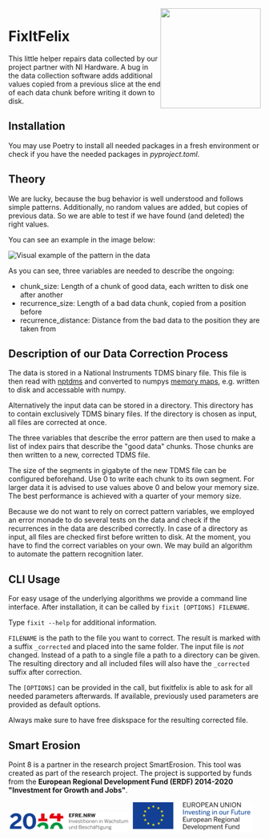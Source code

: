 <img align="right" width="200" height="200" src="fife_logo.png">


# FixItFelix

This little helper repairs data collected by our project partner with NI Hardware. A bug in the data collection software adds additional values copied from a previous slice at the end of each data chunk before writing it down to disk.

## Installation

You may use Poetry to install all needed packages in a fresh environment or check if you have the needed packages in _pyproject.toml_.

## Theory

We are lucky, because the bug behavior is well understood and follows simple patterns. Additionally, no random values are added, but copies of previous data. So we are able to test if we have found (and deleted) the right values.

You can see an example in the image below:

![Visual example of the pattern in the data](visualization_of_recurrence_pattern.png "Example")

As you can see, three variables are needed to describe the ongoing:

* chunk_size: Length of a chunk of good data, each written to disk one after another
* recurrence_size: Length of a bad data chunk, copied from a position before
* recurrence_distance: Distance from the bad data to the position they are taken from

## Description of our Data Correction Process

The data is stored in a National Instruments TDMS binary file. This file is then read with [nptdms](https://pypi.org/project/npTDMS/) and converted to numpys [memory maps](https://docs.scipy.org/doc/numpy/reference/generated/numpy.memmap.html), e.g. written to disk and accessable with numpy. 

Alternatively the input data can be stored in a directory. This directory has to contain exclusively TDMS binary files. If the directory is chosen as input, all files are corrected at once.

The three variables that describe the error pattern are then used to make a list of index pairs that describe the "good data" chunks. Those chunks are then written to a new, corrected TDMS file. 

The size of the segments in gigabyte of the new TDMS file can be configured beforehand. Use 0 to write each chunk to its own segment. For larger data it is advised to use values above 0 and below your memory size. The best performance is achieved with a quarter of your memory size.

Because we do not want to rely on correct pattern variables, we employed an error monade to do several tests on the data and check if the recurrences in the data are described correctly. In case of a directory as input, all files are checked first before written to disk. At the moment, you have to find the correct variables on your own. We may build an algorithm to automate the pattern recognition later.

## CLI Usage

For easy usage of the underlying algorithms we provide a command line interface.
After installation, it can be called by `fixit [OPTIONS] FILENAME`.

Type `fixit --help` for additional information.

`FILENAME` is the path to the file you want to correct. The result is marked with a suffix `_corrected` and placed into the same folder. The input file is _not_ changed. Instead of a path to a single file a path to a directory can be given. The resulting directory and all included files will also have the `_corrected` suffix after correction.

The `[OPTIONS]` can be provided in the call, but fixitfelix is able to ask for all needed parameters afterwards. If available, previously used parameters are provided as default options.

Always make sure to have free diskspace for the resulting corrected file.

## Smart Erosion

Point 8 is a partner in the research project SmartErosion.  This tool was created as part of the research project. The project is supported by funds from the __European Regional Development Fund (ERDF) 2014-2020 "Investment for Growth and Jobs"__.

<p float="left">
  <img src="Ziel2NRW_RGB_1809_jpg.jpg" width="48%" />
  <img src="EFRE_Foerderhinweis_englisch_farbig.jpg" width="48%" /> 
</p>
